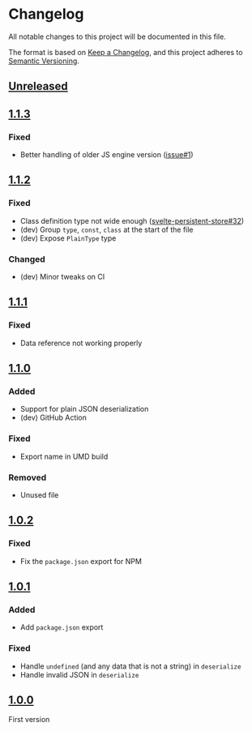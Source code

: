 # Changelog

All notable changes to this project will be documented in this file.

The format is based on [Keep a Changelog](https://keepachangelog.com/en/1.0.0/),
and this project adheres to [Semantic Versioning](https://semver.org/spec/v2.0.0.html).

## [Unreleased]

## [1.1.3]

### Fixed

- Better handling of older JS engine version ([issue#1])

## [1.1.2]

### Fixed

- Class definition type not wide enough ([svelte-persistent-store#32])
- (dev) Group `type`, `const`, `class` at the start of the file
- (dev) Expose `PlainType` type

### Changed

- (dev) Minor tweaks on CI

## [1.1.1]

### Fixed

- Data reference not working properly

## [1.1.0]

### Added

- Support for plain JSON deserialization
- (dev) GitHub Action

### Fixed

- Export name in UMD build

### Removed

- Unused file

## [1.0.2]

### Fixed

- Fix the `package.json` export for NPM

## [1.0.1]

### Added

- Add `package.json` export

### Fixed

- Handle `undefined` (and any data that is not a string) in `deserialize`
- Handle invalid JSON in `deserialize`

## [1.0.0]

First version

[unreleased]: https://github.com/MacFJA/js-serializer/compare/1.1.3...HEAD
[1.1.3]: https://github.com/MacFJA/js-serializer/releases/tag/1.1.3
[1.1.2]: https://github.com/MacFJA/js-serializer/releases/tag/1.1.2
[1.1.1]: https://github.com/MacFJA/js-serializer/releases/tag/1.1.1
[1.1.0]: https://github.com/MacFJA/js-serializer/releases/tag/1.1.0
[1.0.2]: https://github.com/MacFJA/js-serializer/releases/tag/1.0.2
[1.0.1]: https://github.com/MacFJA/js-serializer/releases/tag/1.0.1
[1.0.0]: https://github.com/MacFJA/js-serializer/releases/tag/1.0.0
[svelte-persistent-store#32]: https://github.com/MacFJA/svelte-persistent-store/issues/32
[issue#1]: https://github.com/MacFJA/js-serializer/issues/1
